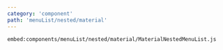 ```yaml
---
category: 'component'
path: 'menuList/nested/material'
---
```


`embed:components/menuList/nested/material/MaterialNestedMenuList.js`
